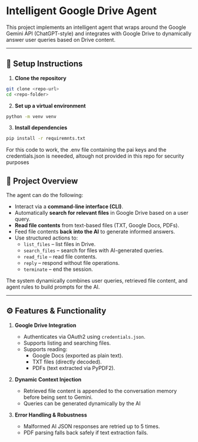 # Intelligent Google Drive Agent  

This project implements an intelligent agent that wraps around the Google Gemini API (ChatGPT-style) and integrates with Google Drive to dynamically answer user queries based on Drive content.  

---

## 📝 Setup Instructions
1. **Clone the repository**  
```bash
git clone <repo-url>
cd <repo-folder>
```
2. **Set up a virtual environment** 

```bash 
python -m venv venv
```
3. **Install dependencies**
```bash
pip install -r requiremnts.txt
```

For this code to work, the .env file containing the pai keys and the credentials.json is neeeded, altough not provided in this repo for security purposes

## 🚀 Project Overview

The agent can do the following:  

- Interact via a **command-line interface (CLI)**.  
- Automatically **search for relevant files** in Google Drive based on a user query.  
- **Read file contents** from text-based files (TXT, Google Docs, PDFs).  
- Feed file contents **back into the AI** to generate informed answers.  
- Use structured actions to:  
  - `list_files` – list files in Drive.  
  - `search_files` – search for files with AI-generated queries.  
  - `read_file` – read file contents.  
  - `reply` – respond without file operations.  
  - `terminate` – end the session.  

The system dynamically combines user queries, retrieved file content, and agent rules to build prompts for the AI.

---

## ⚙️ Features & Functionality

1. **Google Drive Integration**  
   - Authenticates via OAuth2 using `credentials.json`.  
   - Supports listing and searching files.  
   - Supports reading:
     - Google Docs (exported as plain text).  
     - TXT files (directly decoded).  
     - PDFs (text extracted via PyPDF2).  

2. **Dynamic Context Injection**  
   - Retrieved file content is appended to the conversation memory before being sent to Gemini.  
   - Queries can be generated dynamically by the AI

3. **Error Handling & Robustness**  
   - Malformed AI JSON responses are retried up to 5 times.  
   - PDF parsing falls back safely if text extraction fails.  



